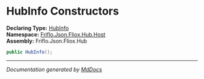 ﻿<!--  
  <auto-generated>   
    The contents of this file were generated by a tool.  
    Changes to this file may be list if the file is regenerated  
  </auto-generated>   
-->

# HubInfo Constructors

**Declaring Type:** [HubInfo](../index.md)  
**Namespace:** [Friflo.Json.Fliox.Hub.Host](../../index.md)  
**Assembly:** Friflo.Json.Fliox.Hub

```csharp
public HubInfo();
```
___

*Documentation generated by [MdDocs](https://github.com/ap0llo/mddocs)*
